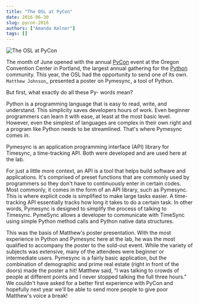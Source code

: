 ```yaml
---
title: "The OSL at PyCon"
date: 2016-06-30
slug: pycon-2016
authors: ["Amanda Kelner"]
tags: []
---
```


![The OSL at PyCon](/images/PyCon16-logo.png#blog)

The month of June opened with the annual [PyCon](https://us.pycon.org/2016/) event at the Oregon Convention Center in
Portland, the largest annual gathering for the [Python](https://www.python.org) community. This year, the OSL had the
opportunity to send one of its own. `Matthew Johnson`\_ presented a poster on Pymesync, a tool of Python.

But first, what exactly do all these Py- words mean?

Python is a programming language that is easy to read, write, and understand. This simplicity saves developers hours of
work. Even beginner programmers can learn it with ease, at least at the most basic level. However, even the simplest of
languages are complex in their own right and a program like Python needs to be streamlined. That's where Pymesync comes
in.

Pymesync is an application programming interface (API) library for Timesync, a time-tracking API. Both were developed
and are used here at the lab.

For just a little more context, an API is a tool that helps build software and applications. It's comprised of preset
functions that are commonly used by programmers so they don't have to continuously enter in certain codes. Most
commonly, it comes in the form of an API library, such as Pymesync. This is where explicit code is simplified to make
large tasks easier. A time-tracking API essentially tracks how long it takes to do a certain task. In other words,
Pymesync is designed to simplify the process of talking to Timesync. PymeSync allows a developer to communicate with
TimeSync using simple Python method calls and Python native data structures.

This was the basis of Matthew's poster presentation. With the most experience in Python and Pymesync here at the lab, he
was the most qualified to accompany the poster to the sold-out event. While the variety of subjects was extensive, many
of the attendees were beginner or intermediate users. Pymesync is a fairly basic application, but the combination of
demographic and prime real estate (right in front of the doors) made the poster a hit! Matthew said, "I was talking to
crowds of people at different points and I never stopped talking the full three hours." We couldn't have asked for a
better first experience with PyCon and hopefully next year we'll be able to send more people to give poor Matthew's
voice a break!
